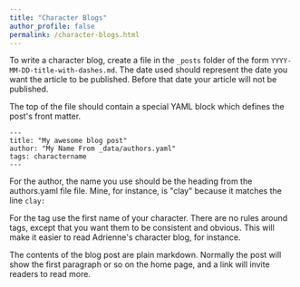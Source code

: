 ```yaml
---
title: "Character Blogs"
author_profile: false
permalink: /character-blogs.html
---
```


To write a character blog, create a file in the `_posts` folder of the form `YYYY-MM-DD-title-with-dashes.md`.  The date used should represent the date you want the article to be published.  Before that date your article will not be published.

The top of the file should contain a special YAML block which defines the post's front matter.

    ---
    title: "My awesome blog post"
    author: "My Name From _data/authors.yaml"
    tags: charactername
    ---

For the author, the name you use should be the heading from the authors.yaml file file.  Mine, for instance, is "clay" because it matches the line `clay:`

For the tag use the first name of your character.  There are no rules around tags, except that you want them to be consistent and obvious.  This will make it easier to read Adrienne's character blog, for instance.

The contents of the blog post are plain markdown.  Normally the post will show the first paragraph or so on the home page, and a link will invite readers to read more.